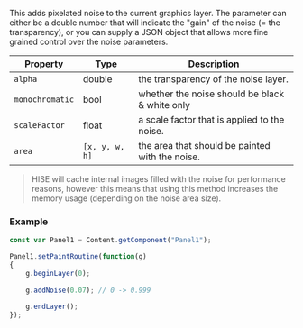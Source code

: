 This adds pixelated noise to the current graphics layer. The parameter can either be a double number that will indicate the "gain" of the noise (= the transparency), or you can supply a JSON object that allows more fine grained control over the noise parameters.

| Property | Type | Description |
| --- | --- | ------- |
| `alpha` | double | the transparency of the noise layer. |
| `monochromatic` | bool | whether the noise should be black & white only |
| `scaleFactor` | float | a scale factor that is applied to the noise. |
| `area` | `[x, y, w, h]` | the area that should be painted with the noise. |

> HISE will cache internal images filled with the noise for performance reasons, however this means that using this method increases the memory usage (depending on the noise area size).

### Example
```javascript
const var Panel1 = Content.getComponent("Panel1");

Panel1.setPaintRoutine(function(g)
{	
	g.beginLayer(0);
	
	g.addNoise(0.07); // 0 -> 0.999
	
	g.endLayer();
});
```